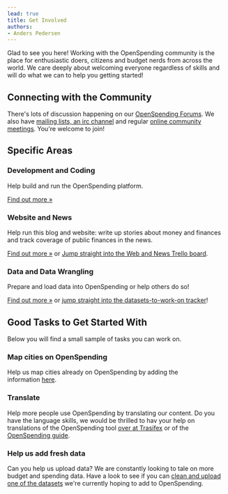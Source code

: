 ```yaml
---
lead: true
title: Get Involved
authors:
- Anders Pedersen
---
```


Glad to see you here! Working with the OpenSpending community is the
place for enthusiastic doers, citizens and budget nerds from across
the world. We care deeply about welcoming everyone regardless of
skills and will do what we can to help you getting started!

## Connecting with the Community

There's lots of discussion happening on our
[OpenSpending Forums](https://discuss.okfn.org/c/openspending).  We
also have [mailing lists, an irc channel][contact] and regular
[online community meetings][hangouts]. You're welcome to join!

[contact]: {{site.baseurl}}/about/contact/
[hangouts]: {{site.baseurl}}/events/hangouts/

## Specific Areas

### Development and Coding

Help build and run the OpenSpending platform.

[Find out more &raquo;]({{site.baseurl}}/help/development/)

### Website and News

Help run this blog and website: write up stories about money and
finances and track coverage of public finances in the news.

[Find out more &raquo;](./web/) or
[Jump straight into the Web and News Trello board](https://trello.com/b/7E5enK5J/openspending-news-and-website-team).

### Data and Data Wrangling

Prepare and load data into OpenSpending or help others do so!

<a href="./data/">Find out more &raquo;</a> or <a
href="https://github.com/openspending/datatoload/issues">jump straight
into the datasets-to-work-on tracker</a>!

## Good Tasks to Get Started With

Below you will find a small sample of tasks you can work on.

### Map cities on OpenSpending

Help us map cities already on OpenSpending by adding the
information <a
href="https://docs.google.com/spreadsheet/ccc?key=0AqR8dXc6Ji4JdHZZNUpWQ2paY3FfYTdFNXkxZXZDTWc#gid=0">here</a>.

### Translate

Help more people use OpenSpending by translating our content. Do you
have the language skills, we would be thrilled to hav your help on
translations of the OpenSpending tool <a
href="https://www.transifex.com/projects/p/openspending/">over at
Trasifex</a> or of the <a
href="https://trello.com/c/abfAVgBC/14-openspending-guide-translation">OpenSpending
guide</a>.

### Help us add fresh data

Can you help us upload data? We are constantly looking to tale on more
budget and spending data. Have a look to see if you can <a
href="https://github.com/openspending/datatoload/issues">clean and
upload one of the datasets</a> we're currently hoping to add to
OpenSpending.
